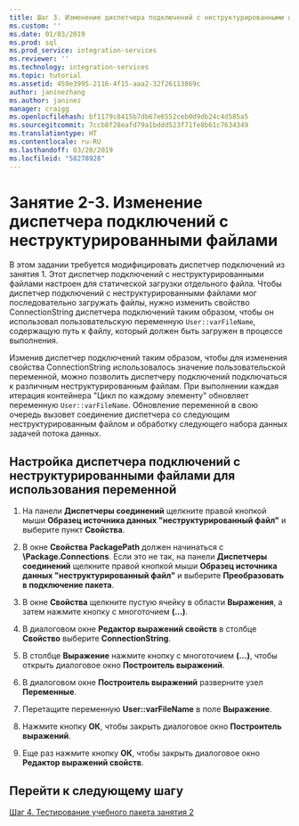 ```yaml
---
title: Шаг 3. Изменение диспетчера подключений с неструктурированными файлами | Документация Майкрософт
ms.custom: ''
ms.date: 01/03/2019
ms.prod: sql
ms.prod_service: integration-services
ms.reviewer: ''
ms.technology: integration-services
ms.topic: tutorial
ms.assetid: 459e3995-2116-4f15-aaa2-32f26113869c
author: janinezhang
ms.author: janinez
manager: craigg
ms.openlocfilehash: bf1179c8415b7db67e6552ceb0d9db24c4d585a5
ms.sourcegitcommit: 7ccb8f28eafd79a1bddd523f71fe8b61c7634349
ms.translationtype: HT
ms.contentlocale: ru-RU
ms.lasthandoff: 03/20/2019
ms.locfileid: "58278928"
---
```

# <a name="lesson-2-3-modify-the-flat-file-connection-manager"></a>Занятие 2-3. Изменение диспетчера подключений с неструктурированными файлами

В этом задании требуется модифицировать диспетчер подключений из занятия 1. Этот диспетчер подключений с неструктурированными файлами настроен для статической загрузки отдельного файла. Чтобы диспетчер подключений с неструктурированными файлами мог последовательно загружать файлы, нужно изменить свойство ConnectionString диспетчера подключений таким образом, чтобы он использовал пользовательскую переменную `User::varFileName`, содержащую путь к файлу, который должен быть загружен в процессе выполнения.  
  
Изменив диспетчер подключений таким образом, чтобы для изменения свойства ConnectionString использовалось значение пользовательской переменной, можно позволить диспетчеру подключений подключаться к различным неструктурированным файлам. При выполнении каждая итерация контейнера "Цикл по каждому элементу" обновляет переменную `User::varFileName`. Обновление переменной в свою очередь вызовет соединение диспетчера со следующим неструктурированным файлом и обработку следующего набора данных задачей потока данных.  
  
## <a name="configure-the-flat-file-connection-manager-to-use-a-variable"></a>Настройка диспетчера подключений с неструктурированными файлами для использования переменной  
  
1.  На панели **Диспетчеры соединений** щелкните правой кнопкой мыши **Образец источника данных "неструктурированный файл"** и выберите пункт **Свойства**.  

2.  В окне **Свойства** **PackagePath** должен начинаться с **\Package.Connections**. Если это не так, на панели **Диспетчеры соединений** щелкните правой кнопкой мыши **Образец источника данных "неструктурированный файл"** и выберите **Преобразовать в подключение пакета**.
  
3.  В окне **Свойства** щелкните пустую ячейку в области **Выражения**, а затем нажмите кнопку с многоточием **(...)**.  
  
4.  В диалоговом окне **Редактор выражений свойств** в столбце **Свойство** выберите **ConnectionString**.  
  
5.  В столбце **Выражение** нажмите кнопку с многоточием **(…)**, чтобы открыть диалоговое окно **Построитель выражений**.  
  
6.  В диалоговом окне **Построитель выражений** разверните узел **Переменные**.  
  
7.  Перетащите переменную **User::varFileName** в поле **Выражение**.  
  
8.  Нажмите кнопку **ОК**, чтобы закрыть диалоговое окно **Построитель выражений**.  
  
9.  Еще раз нажмите кнопку **ОК**, чтобы закрыть диалоговое окно **Редактор выражений свойств**.  
  
## <a name="go-to-next-task"></a>Перейти к следующему шагу  
[Шаг 4. Тестирование учебного пакета занятия 2](../integration-services/lesson-2-4-testing-the-lesson-2-tutorial-package.md)  
  
  
  
